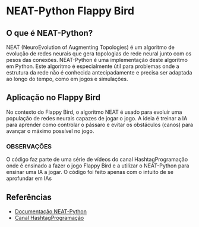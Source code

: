 
# NEAT-Python Flappy Bird

## O que é NEAT-Python?

NEAT (NeuroEvolution of Augmenting Topologies) é um algoritmo de evolução de redes neurais que gera topologias de rede neural junto com os pesos das conexões. NEAT-Python é uma implementação deste algoritmo em Python. Este algoritmo é especialmente útil para problemas onde a estrutura da rede não é conhecida antecipadamente e precisa ser adaptada ao longo do tempo, como em jogos e simulações.

## Aplicação no Flappy Bird

No contexto do Flappy Bird, o algoritmo NEAT é usado para evoluir uma população de redes neurais capazes de jogar o jogo. A ideia é treinar a IA para aprender como controlar o pássaro e evitar os obstáculos (canos) para avançar o máximo possível no jogo.

### OBSERVAÇÕES

O código faz parte de uma série de vídeos do canal HashtagProgramação onde é ensinado a fazer o jogo Flappy Bird e a utilizar o NEAT-Python para ensinar uma IA a jogar.
O código foi feito apenas com o intuito de se aprofundar em IAs

## Referências

- [Documentação NEAT-Python](https://neat-python.readthedocs.io/en/latest/)
- [Canal HashtagProgramação](www.youtube.com/c/HashtagProgramação)
